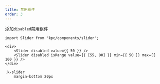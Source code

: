 ```yaml
---
title: 禁用组件
order: 3
---
```


添加`disabled`禁用组件

```vdt
import Slider from 'kpc/components/slider';

<div>
    <Slider disabled value={{ 50 }} />
    <Slider disabled isRange value={{ [55, 80] }} min={{ 50 }} max={{ 100 }} />
</div>
```

```styl
.k-slider
    margin-bottom 20px
```
